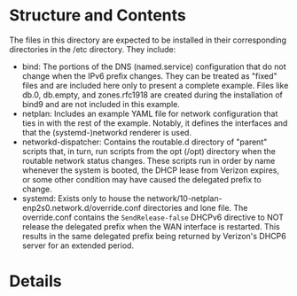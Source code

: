 # Structure and Contents
The files in this directory are expected to be installed in their corresponding directories in the /etc directory. They include:
- bind: The portions of the DNS (named.service) configuration that do not change when the IPv6 prefix changes. They can be treated as "fixed" files and are included here only to present a complete example. Files like db.0, db.empty, and zones.rfc1918 are created during the installation of bind9 and are not included in this example.
- netplan: Includes an example YAML file for network configuration that ties in with the rest of the example. Notably, it defines the interfaces and that the (systemd-)networkd renderer is used.
- networkd-dispatcher: Contains the routable.d directory of "parent" scripts that, in turn, run scripts from the opt (/opt) directory when the routable network status changes. These scripts run in order by name whenever the system is booted, the DHCP lease from Verizon expires, or some other condition may have caused the delegated prefix to change.
- systemd:  Exists only to house the network/10-netplan-enp2s0.network.d/override.conf directories and lone file. The override.conf contains the `SendRelease-false` DHCPv6 directive to NOT release the delegated prefix when the WAN interface is restarted. This results in the same delegated prefix being returned by Verizon's DHCP6 server for an extended period.
# Details
